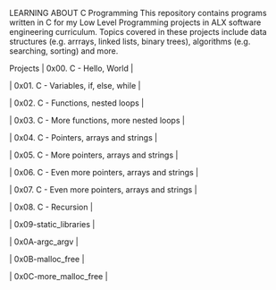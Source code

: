 LEARNING ABOUT C Programming
This repository contains programs written in C for
my Low Level Programming projects in ALX software engineering curriculum. 
Topics covered in these projects include data structures 
(e.g. arrrays, linked lists, binary trees), algorithms (e.g. searching, sorting) and more.

Projects
| 0x00. C - Hello, World |

| 0x01. C - Variables, if, else, while |

| 0x02. C - Functions, nested loops |

| 0x03. C - More functions, more nested loops |

| 0x04. C - Pointers, arrays and strings |

| 0x05. C - More pointers, arrays and strings |

| 0x06. C - Even more pointers, arrays and strings |

| 0x07. C - Even more pointers, arrays and strings |

| 0x08. C - Recursion |

| 0x09-static_libraries |

| 0x0A-argc_argv |

| 0x0B-malloc_free |

| 0x0C-more_malloc_free |
